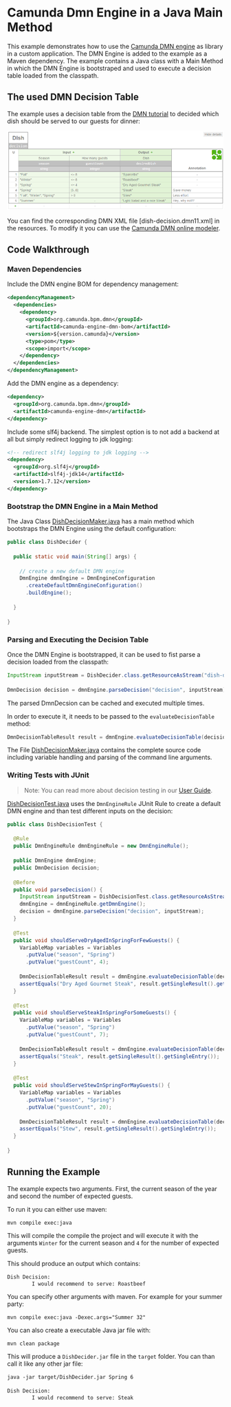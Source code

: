 # Camunda Dmn Engine in a Java Main Method

This example demonstrates how to use the [Camunda DMN engine] as library
in a custom application. The DMN Engine is added to the example as a Maven dependency.
The example contains a Java class with a Main Method in which the DMN Engine is bootstraped and
used to execute a decision table loaded from the classpath.

## The used DMN Decision Table

The example uses a decision table from the [DMN tutorial] to decided which dish should be served to our guests for dinner:

![Dish Decision]

You can find the corresponding DMN XML file [dish-decision.dmn11.xml] in the
resources. To modify it you can use the [Camunda DMN online modeler].

## Code Walkthrough

### Maven Dependencies

Include the DMN engine BOM for dependency management:

```xml
<dependencyManagement>
  <dependencies>
    <dependency>
      <groupId>org.camunda.bpm.dmn</groupId>
      <artifactId>camunda-engine-dmn-bom</artifactId>
      <version>${version.camunda}</version>
      <type>pom</type>
      <scope>import</scope>
    </dependency>
  </dependencies>
</dependencyManagement>
```

Add the DMN engine as a dependency:

```xml
<dependency>
  <groupId>org.camunda.bpm.dmn</groupId>
  <artifactId>camunda-engine-dmn</artifactId>
</dependency>
```

Include some slf4j backend. The simplest option is to not add a backend at all but simply redirect logging to jdk logging:

```xml
<!-- redirect slf4j logging to jdk logging -->
<dependency>
  <groupId>org.slf4j</groupId>
  <artifactId>slf4j-jdk14</artifactId>
  <version>1.7.12</version>
</dependency>
```

### Bootstrap the DMN Engine in a Main Method

The Java Class [DishDecisionMaker.java] has a main method which bootstraps the DMN Engine using the
default configuration:

```java
public class DishDecider {

  public static void main(String[] args) {

    // create a new default DMN engine
    DmnEngine dmnEngine = DmnEngineConfiguration
      .createDefaultDmnEngineConfiguration()
      .buildEngine();

  }

}

```

### Parsing and Executing the Decision Table

Once the DMN Engine is bootstrapped, it can be used to fist parse a decision loaded from the classpath:

```java
InputStream inputStream = DishDecider.class.getResourceAsStream("dish-decision.dmn11.xml");

DmnDecision decision = dmnEngine.parseDecision("decision", inputStream);

```

The parsed DmnDecsion can be cached and executed multiple times.

In order to execute it, it needs to be passed to the `evaluateDecisionTable` method:

```java
DmnDecisionTableResult result = dmnEngine.evaluateDecisionTable(decision, variables);
```

The File [DishDecisionMaker.java] contains the complete source code including variable handling and parsing
of the command line arguments.

### Writing Tests with JUnit

> Note: You can read more about decision testing in our [User Guide].

[DishDecisionTest.java] uses the `DmnEngineRule` JUnit Rule to create a default DMN engine and than test different
inputs on the decision:

```java
public class DishDecisionTest {

  @Rule
  public DmnEngineRule dmnEngineRule = new DmnEngineRule();

  public DmnEngine dmnEngine;
  public DmnDecision decision;

  @Before
  public void parseDecision() {
    InputStream inputStream = DishDecisionTest.class.getResourceAsStream("dish-decision.dmn11.xml");
    dmnEngine = dmnEngineRule.getDmnEngine();
    decision = dmnEngine.parseDecision("decision", inputStream);
  }

  @Test
  public void shouldServeDryAgedInSpringForFewGuests() {
    VariableMap variables = Variables
      .putValue("season", "Spring")
      .putValue("guestCount", 4);

    DmnDecisionTableResult result = dmnEngine.evaluateDecisionTable(decision, variables);
    assertEquals("Dry Aged Gourmet Steak", result.getSingleResult().getSingleEntry());
  }

  @Test
  public void shouldServeSteakInSpringForSomeGuests() {
    VariableMap variables = Variables
      .putValue("season", "Spring")
      .putValue("guestCount", 7);

    DmnDecisionTableResult result = dmnEngine.evaluateDecisionTable(decision, variables);
    assertEquals("Steak", result.getSingleResult().getSingleEntry());
  }

  @Test
  public void shouldServeStewInSpringForMayGuests() {
    VariableMap variables = Variables
      .putValue("season", "Spring")
      .putValue("guestCount", 20);

    DmnDecisionTableResult result = dmnEngine.evaluateDecisionTable(decision, variables);
    assertEquals("Stew", result.getSingleResult().getSingleEntry());
  }

}
```

## Running the Example

The example expects two arguments. First, the current season of the year and second the number of expected guests.

To run it you can either use maven:

```
mvn compile exec:java
```

This will compile the compile the project and will execute it with the arguments
`Winter` for the current season and `4` for the number of expected guests.

This should produce an output which contains:

```
Dish Decision:
        I would recommend to serve: Roastbeef
```

You can specify other arguments with maven. For example for your summer party:

```
mvn compile exec:java -Dexec.args="Summer 32"
```

You can also create a executable Java jar file with:

```
mvn clean package
```

This will produce a `DishDecider.jar` file in the `target` folder. You can
than call it like any other jar file:

```
java -jar target/DishDecider.jar Spring 6

Dish Decision:
        I would recommend to serve: Steak
```


[Camunda DMN engine]: https://docs.camunda.org/manual/latest/user-guide/dmn-engine/
[DMN tutorial]: https://camunda.org/dmn/tutorial/
[Dish Decision]: src/main/resources/org/camunda/bpm/example/dish-decision.png
[dish-decision-dmn11.xml]: src/main/resources/org/camunda/bpm/example/dish-decision.dmn11.xml
[Camunda DMN online modeler]: https://camunda.org/dmn/demo/
[DishDecisionMaker.java]: src/main/java/org/camunda/bpm/example/DishDecisionMaker.java
[User Guide]: https://docs.camunda.org/manual/latest/user-guide/dmn-engine/testing/
[DishDecisionTest.java]: src/test/java/org/camunda/bpm/example/DishDecisionTest.java
